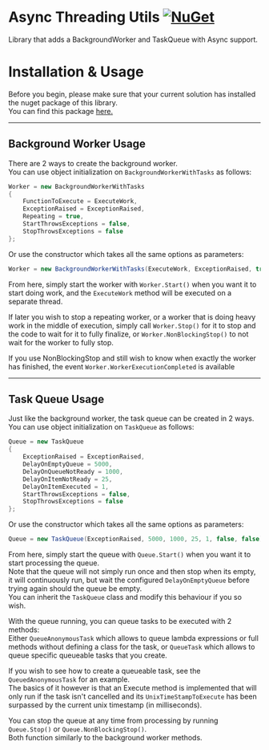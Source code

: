 # Async Threading Utils [![NuGet](https://img.shields.io/nuget/v/Pustalorc.AsyncThreadingUtils.svg)](https://www.nuget.org/packages/Pustalorc.AsyncThreadingUtils/)

Library that adds a BackgroundWorker and TaskQueue with Async support.

# Installation & Usage

Before you begin, please make sure that your current solution has installed the nuget package of this library.  
You can find this package [here.](https://www.nuget.org/packages/Pustalorc.AsyncThreadingUtils)

---

## Background Worker Usage

There are 2 ways to create the background worker.  
You can use object initialization on `BackgroundWorkerWithTasks` as follows:

```cs
Worker = new BackgroundWorkerWithTasks
{
    FunctionToExecute = ExecuteWork,
    ExceptionRaised = ExceptionRaised,
    Repeating = true,
    StartThrowsExceptions = false,
    StopThrowsExceptions = false
};
```

Or use the constructor which takes all the same options as parameters:
```cs
Worker = new BackgroundWorkerWithTasks(ExecuteWork, ExceptionRaised, true, false, false);
```

From here, simply start the worker with `Worker.Start()` when you want it to start doing work, and the `ExecuteWork` method will be executed on a separate thread.

If later you wish to stop a repeating worker, or a worker that is doing heavy work in the middle of execution, simply call `Worker.Stop()` for it to stop and the code to wait for it to fully finalize, or `Worker.NonBlockingStop()` to not wait for the worker to fully stop.

If you use NonBlockingStop and still wish to know when exactly the worker has finished, the event `Worker.WorkerExecutionCompleted` is available

---

## Task Queue Usage

Just like the background worker, the task queue can be created in 2 ways.  
You can use object initialization on `TaskQueue` as follows:

```cs
Queue = new TaskQueue
{
    ExceptionRaised = ExceptionRaised,
    DelayOnEmptyQueue = 5000,
    DelayOnQueueNotReady = 1000,
    DelayOnItemNotReady = 25,
    DelayOnItemExecuted = 1,
    StartThrowsExceptions = false,
    StopThrowsExceptions = false
};
```

Or use the constructor which takes all the same options as parameters:

```cs
Queue = new TaskQueue(ExceptionRaised, 5000, 1000, 25, 1, false, false);
```

From here, simply start the queue with `Queue.Start()` when you want it to start processing the queue.  
Note that the queue will not simply run once and then stop when its empty, it will continuously run, but wait the configured `DelayOnEmptyQueue` before trying again should the queue be empty.  
You can inherit the `TaskQueue` class and modify this behaviour if you so wish.

With the queue running, you can queue tasks to be executed with 2 methods:  
Either `QueueAnonymousTask` which allows to queue lambda expressions or full methods without defining a class for the task, or `QueueTask` which allows to queue specific queueable tasks that you create.

If you wish to see how to create a queueable task, see the `QueuedAnonymousTask` for an example.  
The basics of it however is that an Execute method is implemented that will only run if the task isn't cancelled and its `UnixTimeStampToExecute` has been surpassed by the current unix timestamp (in milliseconds).

You can stop the queue at any time from processing by running `Queue.Stop()` or `Queue.NonBlockingStop()`.  
Both function similarly to the background worker methods.